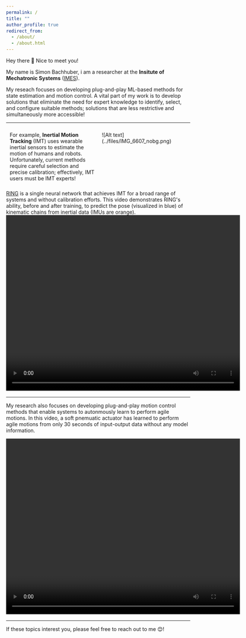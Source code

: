 ```yaml
---
permalink: /
title: ""
author_profile: true
redirect_from: 
  - /about/
  - /about.html
---
```


Hey there :wave: Nice to meet you!

My name is Simon Bachhuber, i am a researcher at the **Insitute of Mechatronic Systems** ([IMES](https://www.imes.uni-hannover.de/en/)).

My reseach focuses on developing plug-and-play ML-based methods for state estimation and motion control. A vital part of my work is to develop solutions that eliminate the need for expert knowledge to identify, select, and configure suitable methods; solutions that are less restrictive and simultaneously more accessible!

---
<div style="display: flex;">

<div style="flex: 1; padding: 10px;">
For example, <strong>Inertial Motion Tracking</strong> (IMT) uses wearable inertial sensors to estimate the motion of humans and robots. Unfortunately, current methods require careful selection and precise calibration; effectively, IMT users must be IMT experts!
</div>

<div style="flex: 1; padding: 10px;">
![Alt text](../files/IMG_6607_nobg.png)
</div>

</div>

[RING](https://openreview.net/forum?id=h2C3rkn0zR) is a single neural network that achieves IMT for a broad range of systems and without calibration efforts. This video demonstrates RING's ability, before and after training, to predict the pose (visualized in blue) of kinematic chains from inertial data (IMUs are orange). 
<video width="640" height="480" controls>
  <source src="https://simon-bachhuber.github.io/files/sidebyside_with_labels.mp4" type="video/mp4">
  Your browser does not support the video tag.
</video>

---

My research also focuses on developing plug-and-play motion control methods that enable systems to autonmously learn to perform agile motions. In this video, a soft pnemuatic actuator has learned to perform agile motions from only 30 seconds of input-output data without any model information.

<video width="640" height="480" controls>
  <source src="https://simon-bachhuber.github.io/files/soft_robot_control.mp4" type="video/mp4">
  Your browser does not support the video tag.
</video>

---

If these topics interest you, please feel free to reach out to me :blush:!